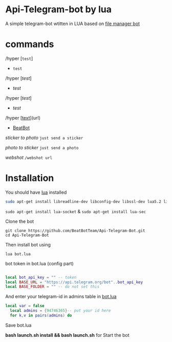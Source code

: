 # Api-Telegram-bot by lua

A simple telegram-bot wtitten in LUA based on [file manager bot](https://github.com/Imandaneshi/file-manager-bot)

# commands

/hyper [`test`]
- `test`

/hyper [*test*]
- *test*

/hyper [_test_]
- _test_

/hyper [[text](url)](url)
- [BeatBot](BeatBot.ir)

*sticker to photo*
`just send a sticker`

*photo to sticker*
`just send a photo`

*webshot*
`/webshot url`

# Installation

You should have [lua](http://www.lua.org/) installed

```bash
sudo apt-get install libreadline-dev libconfig-dev libssl-dev lua5.2 liblua5.2-dev libevent-dev make unzip git redis-server g++ libjansson-dev libpython-dev expat libexpat1-dev

```
`sudo apt-get install lua-socket` & `sudo apt-get install lua-sec`

Clone the bot

```
git clone https://github.com/BeatBotTeam/Api-Telegram-Bot.git
cd Api-Telegram-Bot

```

Then install bot using

`lua bot.lua`

bot token in bot.lua (config part)

```lua

local bot_api_key = "" -- token
local BASE_URL = "https://api.telegram.org/bot"..bot_api_key
local BASE_FOLDER = "" -- do not set this
```

And enter your telegram-id in admins table in [bot.lua](https://github.com/beatbotteam/api-telegram-bot/blob/master/bot.lua#L19)
```lua
local var = false
  local admins = {94746365}-- put your id here
  for k,v in pairs(admins) do

```

Save bot.lua

**bash launch.sh install && bash launch.sh** for Start the bot

